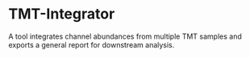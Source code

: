 # TMT-Integrator
A tool integrates channel abundances from multiple TMT samples and exports a general report for downstream analysis.

